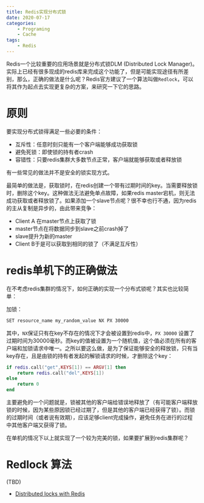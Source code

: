 ```yaml
---
title: Redis实现分布式锁
date: 2020-07-17
categories:  
    - Programing
    - Cache
tags:
	- Redis
---
```

Redis一个比较重要的应用场景就是分布式锁DLM (Distributed Lock Manager)。实际上已经有很多现成的redis库来完成这个功能了，但是可能实现途径有所差别，那么，正确的做法是什么呢？Redis官方建议了一个算法叫做`Redlock`，可以将其作为起点去实现更复杂的方案，来研究一下它的思路。

<!-- more -->

# 原则

要实现分布式锁得满足一些必要的条件：

* 互斥性：任意时刻只能有一个客户端能够成功获取锁
* 避免死锁：即使锁的持有者crash
* 容错性：只要redis集群大多数节点正常，客户端就能够获取或者释放锁

有一些常见的做法并不是安全的锁实现方式。

最简单的做法是，获取锁时，在redis创建一个带有过期时间的key。当需要释放锁时，删除这个key。这种做法无法避免单点故障，如果redis master宕机，则无法成功获取或者释放锁了。如果添加一个slave节点呢？很不幸也行不通，因为redis的主从复制是异步的，由此带来竞争：

* Client A 在master节点上获取了锁
* master节点在将数据同步到slave之前crash掉了
* slave提升为新的master
* Client B于是可以获取到相同的锁了（不满足互斥性）

# redis单机下的正确做法

在不考虑redis集群的情况下，如何正确的实现一个分布式锁呢？其实也比较简单：

加锁：

```bash
SET resource_name my_random_value NX PX 30000
```
其中，`NX`保证只有在key不存在的情况下才会被设置到redis中，`PX 30000` 设置了过期时间为30000毫秒。而key的值被设置为一个随机值，这个值必须在所有的客户端和加锁请求中唯一。之所以要这么做，是为了保证能够安全的释放锁，只有当key存在，且是由锁的持有者发起的解锁请求的时候，才删除这个key：

```lua
if redis.call("get",KEYS[1]) == ARGV[1] then
    return redis.call("del",KEYS[1])
else
    return 0
end
```

主要避免的一个问题就是，锁被其他的客户端给错误地释放了（有可能客户端释放锁的时候，因为某些原因锁已经过期了，但是其他的客户端已经获得了锁）。而锁的过期时间（或者说有效期），应该足够client完成操作，避免任务在进行的过程中其他客户端又获得了锁。

在单机的情况下以上就实现了一个较为完美的锁，如果要扩展到redis集群呢？

# Redlock 算法
(TBD)


* [Distributed locks with Redis](https://redis.io/topics/distlock)